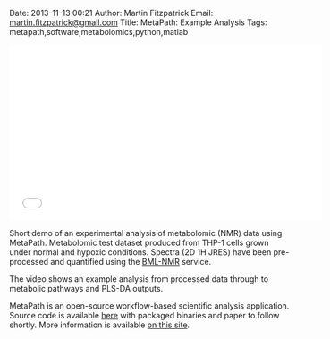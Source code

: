 Date: 2013-11-13 00:21
Author: Martin Fitzpatrick
Email: martin.fitzpatrick@gmail.com
Title: MetaPath: Example Analysis
Tags: metapath,software,metabolomics,python,matlab


<iframe width="560" height="315" src="//www.youtube.com/embed/iZccSjEjeL4" frameborder="0" allowfullscreen></iframe>

Short demo of an experimental analysis of metabolomic (NMR) data using MetaPath. Metabolomic test dataset produced from THP-1 cells grown under normal and hypoxic conditions. Spectra (2D 1H JRES) have been pre-processed and quantified using the [BML-NMR](http://bml-nmr.org) service.

The video shows an example analysis from processed data through to metabolic pathways and PLS-DA outputs.

MetaPath is an open-source workflow-based scientific analysis application. Source code is available [here](https://github.com/mfitzp/metapath) with packaged binaries and paper to follow shortly. More information is available [on this site](http://martinfitzpatrick.name/tag/metapath).
